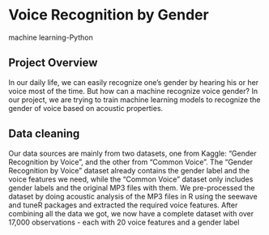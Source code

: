 # Voice Recognition by Gender
machine learning-Python
 
## Project Overview
In our daily life, we can easily recognize one’s gender by hearing his or her voice most of the time. But how can a machine recognize voice gender? In our project, we are trying to train machine learning models to recognize the gender of voice based on acoustic properties.

## Data cleaning
Our data sources are mainly from two datasets, one from Kaggle: “Gender Recognition by Voice”, and the other from “Common Voice”. The “Gender Recognition by Voice” dataset already contains the gender label and the voice features we need, while the “Common Voice” dataset only includes gender labels and the original MP3 files with them. We pre-processed the dataset by doing acoustic analysis of the MP3 files in R using the seewave and tuneR packages and extracted the required voice features. After combining all the data we got, we now have a complete dataset with over 17,000 observations - each with 20 voice features and a gender label
